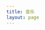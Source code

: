```yaml
---
title: 音乐
layout: page
---
```


<div id="music-player"></div>

<link rel="stylesheet" href="https://cdn.jsdelivr.net/npm/aplayer@1.10.1/dist/APlayer.min.css">
<script src="https://cdn.jsdelivr.net/npm/aplayer@1.10.1/dist/APlayer.min.js"></script>

<script>
  // 强化路径配置（解决404问题）
  const repoName = 'MTFTau-5.github.io'; // 必须小写
  const isGitHubPages = window.location.host.includes('github.io');
  const basePath = isGitHubPages ? `/${repoName.toLowerCase()}` : ''; // GitHub强制小写路径

  // 调试信息
  console.log('当前路径基准:', basePath);
  
  fetch(`${basePath}/music.json?t=${Date.now()}`) // 添加时间戳避免缓存
    .then(async response => {
      console.log('HTTP状态码:', response.status);
      
      // 严格检查响应类型
      if (response.status === 404) {
        throw new Error(`music.json 文件不存在于 ${basePath}/music.json`);
      }
      
      const data = await response.text();
      try {
        return JSON.parse(data); // 防止非JSON内容
      } catch (e) {
        console.error('实际返回内容:', data.substring(0, 100));
        throw new Error('服务器返回了非JSON数据（可能是404页面）');
      }
    })
    .then(musicList => {
      if (!Array.isArray(musicList)) {
        throw new Error('music.json 内容必须是数组');
      }

      // 初始化播放器（带路径验证）
      new APlayer({
        container: document.getElementById('music-player'),
        theme: '#F57474',
        audio: musicList.map(file => {
          if (!file.url) throw new Error('缺少必填字段: url');
          
          // 自动修复路径格式
          const cleanUrl = file.url.startsWith('/') ? file.url : `/${file.url}`;
          return {
            name: file.name || '未命名',
            artist: file.artist || '未知艺术家',
            url: `${basePath}${cleanUrl}`.replace(/([^:]\/)\/+/g, '$1'), // 去重斜杠
            cover: file.cover ? `${basePath}/${file.cover}`.replace('//', '/') : ''
          };
        })
      });
    })
    .catch(error => {
      console.error('完整错误:', error);
      document.getElementById('music-player').innerHTML = `
        <div style="color:red; padding:1em; background:#ffeeee;">
          <h4>⚠️ 音乐加载失败</h4>
          <p><strong>具体错误:</strong> ${error.message}</p>
          <hr>
          <p><strong>请按以下步骤排查:</strong></p>
          <ol>
            <li>访问 <a href="${basePath}/music.json" target="_blank">${basePath}/music.json</a> 确认文件存在</li>
            <li>检查仓库中 <code>music.json</code> 是否在根目录</li>
            <li>确保 Hexo 配置中已添加: <code>skip_render: ['music.json']</code></li>
          </ol>
          <p>按 F12 打开控制台查看网络请求详情</p>
        </div>
      `;
    });
</script>
